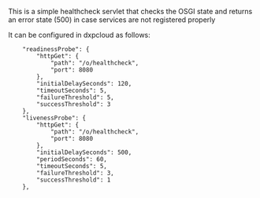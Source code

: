 This is a simple healthcheck servlet that checks the OSGI state and returns an error state (500) in case services are not registered properly

It can be configured in dxpcloud as follows: 


```
	"readinessProbe": {
		"httpGet": {
			"path": "/o/healthcheck",
			"port": 8080
		},
		"initialDelaySeconds": 120,
		"timeoutSeconds": 5,
		"failureThreshold": 5,
		"successThreshold": 3
	},
	"livenessProbe": {
		"httpGet": {
			"path": "/o/healthcheck",
			"port": 8080
		},
		"initialDelaySeconds": 500,
		"periodSeconds": 60,
		"timeoutSeconds": 5,
		"failureThreshold": 3,
		"successThreshold": 1
	},
```
